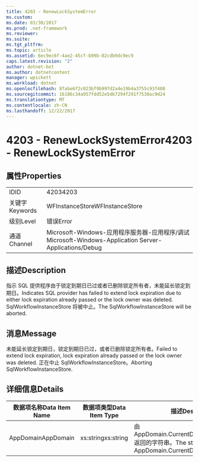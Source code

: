 ```yaml
---
title: 4203 - RenewLockSystemError
ms.custom: 
ms.date: 03/30/2017
ms.prod: .net-framework
ms.reviewer: 
ms.suite: 
ms.tgt_pltfrm: 
ms.topic: article
ms.assetid: 6ec9ec6f-4ae2-45cf-b99b-02cdb9dc9ec9
caps.latest.revision: "2"
author: dotnet-bot
ms.author: dotnetcontent
manager: wpickett
ms.workload: dotnet
ms.openlocfilehash: 8fabe6f2c023bf9b997d2a4e19b4a3755c93f408
ms.sourcegitcommit: 16186c34a957fdd52e5db7294f291f7530ac9d24
ms.translationtype: MT
ms.contentlocale: zh-CN
ms.lasthandoff: 12/22/2017
---
```

# <a name="4203---renewlocksystemerror"></a><span data-ttu-id="1ba1f-102">4203 - RenewLockSystemError</span><span class="sxs-lookup"><span data-stu-id="1ba1f-102">4203 - RenewLockSystemError</span></span>
## <a name="properties"></a><span data-ttu-id="1ba1f-103">属性</span><span class="sxs-lookup"><span data-stu-id="1ba1f-103">Properties</span></span>  
  
|||  
|-|-|  
|<span data-ttu-id="1ba1f-104">ID</span><span class="sxs-lookup"><span data-stu-id="1ba1f-104">ID</span></span>|<span data-ttu-id="1ba1f-105">4203</span><span class="sxs-lookup"><span data-stu-id="1ba1f-105">4203</span></span>|  
|<span data-ttu-id="1ba1f-106">关键字</span><span class="sxs-lookup"><span data-stu-id="1ba1f-106">Keywords</span></span>|<span data-ttu-id="1ba1f-107">WFInstanceStore</span><span class="sxs-lookup"><span data-stu-id="1ba1f-107">WFInstanceStore</span></span>|  
|<span data-ttu-id="1ba1f-108">级别</span><span class="sxs-lookup"><span data-stu-id="1ba1f-108">Level</span></span>|<span data-ttu-id="1ba1f-109">错误</span><span class="sxs-lookup"><span data-stu-id="1ba1f-109">Error</span></span>|  
|<span data-ttu-id="1ba1f-110">通道</span><span class="sxs-lookup"><span data-stu-id="1ba1f-110">Channel</span></span>|<span data-ttu-id="1ba1f-111">Microsoft-Windows-应用程序服务器-应用程序/调试</span><span class="sxs-lookup"><span data-stu-id="1ba1f-111">Microsoft-Windows-Application Server-Applications/Debug</span></span>|  
  
## <a name="description"></a><span data-ttu-id="1ba1f-112">描述</span><span class="sxs-lookup"><span data-stu-id="1ba1f-112">Description</span></span>  
 <span data-ttu-id="1ba1f-113">指示 SQL 提供程序由于锁定到期日已过或者已删除锁定所有者，未能延长锁定到期日。</span><span class="sxs-lookup"><span data-stu-id="1ba1f-113">Indicates SQL provider has failed to extend lock expiration due to either lock expiration already passed or the lock owner was deleted.</span></span> <span data-ttu-id="1ba1f-114">SqlWorkflowInstanceStore 将被中止。</span><span class="sxs-lookup"><span data-stu-id="1ba1f-114">The SqlWorkflowInstanceStore will be aborted.</span></span>  
  
## <a name="message"></a><span data-ttu-id="1ba1f-115">消息</span><span class="sxs-lookup"><span data-stu-id="1ba1f-115">Message</span></span>  
 <span data-ttu-id="1ba1f-116">未能延长锁定到期日，锁定到期日已过，或者已删除锁定所有者。</span><span class="sxs-lookup"><span data-stu-id="1ba1f-116">Failed to extend lock expiration, lock expiration already passed or the lock owner was deleted.</span></span> <span data-ttu-id="1ba1f-117">正在中止 SqlWorkflowInstanceStore。</span><span class="sxs-lookup"><span data-stu-id="1ba1f-117">Aborting SqlWorkflowInstanceStore.</span></span>  
  
## <a name="details"></a><span data-ttu-id="1ba1f-118">详细信息</span><span class="sxs-lookup"><span data-stu-id="1ba1f-118">Details</span></span>  
  
|<span data-ttu-id="1ba1f-119">数据项名称</span><span class="sxs-lookup"><span data-stu-id="1ba1f-119">Data Item Name</span></span>|<span data-ttu-id="1ba1f-120">数据项类型</span><span class="sxs-lookup"><span data-stu-id="1ba1f-120">Data Item Type</span></span>|<span data-ttu-id="1ba1f-121">描述</span><span class="sxs-lookup"><span data-stu-id="1ba1f-121">Description</span></span>|  
|--------------------|--------------------|-----------------|  
|<span data-ttu-id="1ba1f-122">AppDomain</span><span class="sxs-lookup"><span data-stu-id="1ba1f-122">AppDomain</span></span>|<span data-ttu-id="1ba1f-123">xs:string</span><span class="sxs-lookup"><span data-stu-id="1ba1f-123">xs:string</span></span>|<span data-ttu-id="1ba1f-124">由 AppDomain.CurrentDomain.FriendlyName 返回的字符串。</span><span class="sxs-lookup"><span data-stu-id="1ba1f-124">The string returned by AppDomain.CurrentDomain.FriendlyName.</span></span>|
